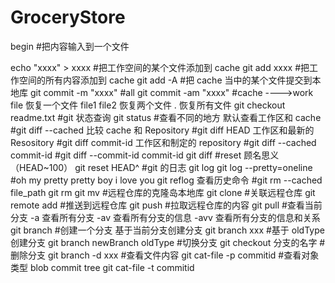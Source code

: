 # GroceryStore
begin
#把内容输入到一个文件

echo "xxxx" > xxxx 
#把工作空间的某个文件添加到 cache
git add  xxxx
#把工作空间的所有内容添加到 cache
git add -A
#把 cache 当中的某个文件提交到本地库
git commit -m "xxxx"
#all
git commit -am "xxxx"
#cache ---->work file 恢复一个文件  file1 file2 恢复两个文件  . 恢复所有文件
git checkout readme.txt 
#git 状态查询
git status
#查看不同的地方 默认查看工作区和 cache
#git diff --cached   比较 cache 和 Repository
#git diff HEAD 工作区和最新的 Resository
#git diff commit-id 工作区和制定的 repository
#git diff --cached commit-id
#git diff --commit-id commit-id
git diff 
#reset 顾名思义   （HEAD~100）
git reset HEAD^
#git 的日志
git log git log --pretty=oneline
#oh my pretty pretty boy i love you 
git reflog  查看历史命令
#git rm --cached file_path
git rm 
git mv
#远程仓库的克隆岛本地库
git clone
#关联远程仓库
git remote add
#推送到远程仓库
git push
#拉取远程仓库的内容
git pull
#查看当前分支 -a 查看所有分支 -av 查看所有分支的信息 -avv 查看所有分支的信息和关系
git branch
#创建一个分支 基于当前分支创建分支
git branch  xxx
#基于 oldType 创建分支
git branch newBranch oldType
#切换分支
git checkout 分支的名字
#删除分支
git branch -d   xxx
#查看文件内容
git cat-file -p  commitid
#查看对象类型 blob commit tree
git cat-file -t commitid
